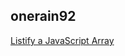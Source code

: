 <h2>onerain92</h2><a href="https://www.notion.so/study66/Listify-a-JavaScript-Array-d746ea7e00134261873f175c72ee09cf#d9c2e849fc51429090bd77b67f87e8e1">Listify a JavaScript Array</a>